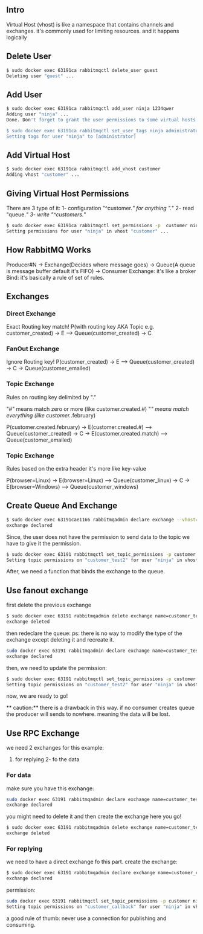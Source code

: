 
## Intro
Virtual Host (vhost) is like a namespace that contains channels and exchanges. 
it's commonly used for limiting resources. and it happens logically

## Delete User
```bash
$ sudo docker exec 63191ca rabbitmqctl delete_user guest
Deleting user "guest" ...
```

## Add User
```bash
$ sudo docker exec 63191ca rabbitmqctl add_user ninja 1234qwer
Adding user "ninja" ...
Done. Don't forget to grant the user permissions to some virtual hosts! See 'rabbitmqctl help set_permissions' to learn more.

$ sudo docker exec 63191ca rabbitmqctl set_user_tags ninja administrator
Setting tags for user "ninja" to [administrator] 
```

## Add Virtual Host
```bash
$ sudo docker exec 63191ca rabbitmqctl add_vhost customer
Adding vhost "customer" ...

```

## Giving Virtual Host Permissions  
There are 3 type of it:
1- configuration  "^customer.*"  for anything ".*"
2- read     "queue.*"
3- write    "^customers.*"

```bash
$ sudo docker exec 63191ca rabbitmqctl set_permissions -p  customer ninja  ".*" ".*" ".*"
Setting permissions for user "ninja" in vhost "customer" ...
```

## How RabbitMQ Works
Producer#N -> Exchange(Decides where message goes) -> Queue(A queue is message buffer default it's FIFO) -> Consumer
Exchange: it's like a broker
Bind: it's basically a rule of set of rules.

## Exchanges
### Direct Exchange
Exact Routing key match!
P(with routing key AKA Topic e.g. customer_created) -> E --> Queue(customer_created) -> C 

### FanOut Exchange
Ignore Routing key!
P(customer_created) -> E --> Queue(customer_created) -> C 
                        \-> Queue(customer_emailed)

### Topic Exchange
Rules on routing key delimited by "."

"#" means match zero or more (like customer.created.#)
"*" means match everything (like customer.*.february)

P(customer.created.february) -> E(customer.created.#) --> Queue(customer_created) -> C 
                            \-> E(customer.created.match) --> Queue(customer_emailed)

### Topic Exchange
Rules based on the extra header it's more like key-value

P(browser=Linux) -> E(browser=Linux) --> Queue(customer_linux) -> C 
                    \-> E(browser=Windows) --> Queue(customer_windows)

## Create Queue And Exchange
``` bash
$ sudo docker exec 63191cae1166 rabbitmqadmin declare exchange --vhost=customer name=customer_test2 type=topic -u ninja -p 1234qwer durable=true
exchange declared
```

Since, the user does not have the permission to send data to the  topic we have to give it the permission.

```bash
$ sudo docker exec 63191 rabbitmqctl set_topic_permissions -p customer ninja customer_test2  "^customer.*" "^customer.*" 
Setting topic permissions on "customer_test2" for user "ninja" in vhost "customer" ...

```
After, we need a function that binds the exchange to the queue.

## Use fanout exchange
first delete the previous exchange 
```bash
$ sudo docker exec 63191 rabbitmqadmin delete exchange name=customer_test2 --vhost=customer -u ninja -p 1234qwer
exchange deleted
```
then redeclare the queue:
ps: there is no way to modify the type of the exchange except deleting it and recreate it.
```bash
sudo docker exec 63191 rabbitmqadmin declare exchange name=customer_test2 --vhost=customer type=fanout durable=true -u ninja -p 1234qwer
exchange declared
``` 
then, we need to update the permission:
```bash
$ sudo docker exec 63191 rabbitmqctl set_topic_permissions -p customer ninja customer_test2 ".*" ".*" 
Setting topic permissions on "customer_test2" for user "ninja" in vhost "customer" ...
```
now, we are ready to go!

** caution:**
there is a drawback in this way. if no consumer creates queue the producer will sends to nowhere. meaning the data will be lost.

## Use RPC Exchange
we need 2 exchanges for this example:
1. for replying
2- fo the data

### For data
make sure you have this exchange:
```bash
sudo docker exec 63191 rabbitmqadmin declare exchange name=customer_test2 --vhost=customer type=fanout durable=true -u ninja -p 1234qwer
exchange declared
``` 
you might need to delete it and then create the exchange here you go!
```bash
$ sudo docker exec 63191 rabbitmqadmin delete exchange name=customer_test2 --vhost=customer -u ninja -p 1234qwer                          
exchange deleted 
```
### For replying
we need to have a direct exchange fo this part.
create the exchange:
```bash 
$ sudo docker exec 63191 rabbitmqadmin declare exchange name=customer_callback type=direct --vhost=customer durable=true -u ninja -p 1234qwer 
exchange declared
```

permission:
```bash
sudo docker exec 63191 rabbitmqctl set_topic_permissions -p customer ninja customer_callback ".*" ".*"
Setting topic permissions on "customer_callback" for user "ninja" in vhost "customer" ...

```

a good rule of thumb:
never use a connection for publishing and consuming.
